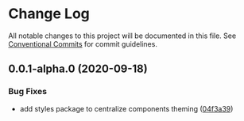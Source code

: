 # Change Log

All notable changes to this project will be documented in this file.
See [Conventional Commits](https://conventionalcommits.org) for commit guidelines.

## 0.0.1-alpha.0 (2020-09-18)


### Bug Fixes

* add styles package to centralize components theming ([04f3a39](https://github.com/uxland/components/commit/04f3a3937799a7c108878fb8a7ba8141fa0ec34a))
